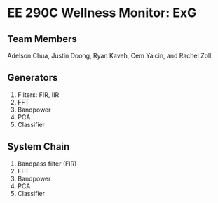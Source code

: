 # EE 290C Wellness Monitor: ExG

## Team Members
Adelson Chua, Justin Doong, Ryan Kaveh, Cem Yalcin, and Rachel Zoll

## Generators
1) Filters: FIR, IIR
2) FFT
3) Bandpower
4) PCA
5) Classifier

## System Chain
1) Bandpass filter (FIR)
2) FFT
3) Bandpower
4) PCA
5) Classifier
